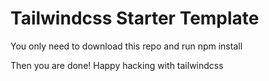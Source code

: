# Tailwindcss Starter Template

You only need to download this repo and run npm install 

Then you are done! Happy hacking with tailwindcss
